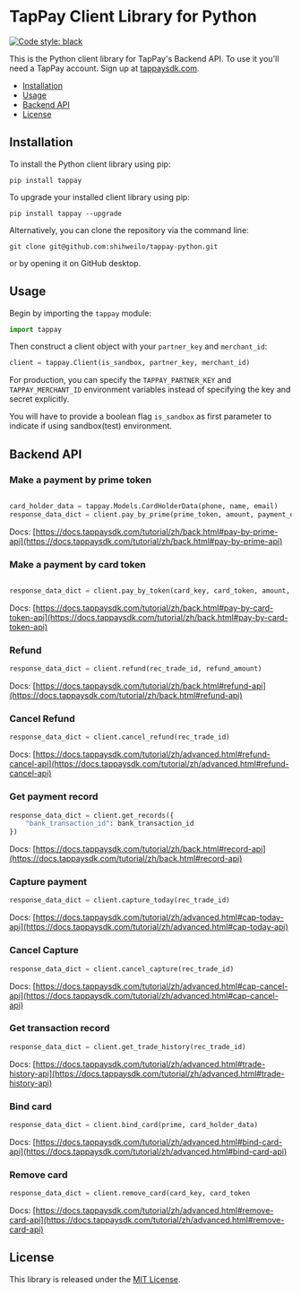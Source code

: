 TapPay Client Library for Python
===============================

[![Code style: black](https://img.shields.io/badge/code%20style-black-000000.svg)](https://github.com/ambv/black)

This is the Python client library for TapPay's Backend API. To use it you'll
need a TapPay account. Sign up at [tappaysdk.com][signup].

* [Installation](#installation)
* [Usage](#usage)
* [Backend API](#backend-api)
* [License](#license)


Installation
------------

To install the Python client library using pip:

    pip install tappay

To upgrade your installed client library using pip:

    pip install tappay --upgrade

Alternatively, you can clone the repository via the command line:

    git clone git@github.com:shihweilo/tappay-python.git

or by opening it on GitHub desktop.


Usage
-----

Begin by importing the `tappay` module:

```python
import tappay
```

Then construct a client object with your `partner_key` and `merchant_id`:

```python
client = tappay.Client(is_sandbox, partner_key, merchant_id)
```

For production, you can specify the `TAPPAY_PARTNER_KEY` and `TAPPAY_MERCHANT_ID`
environment variables instead of specifying the key and secret explicitly.

You will have to provide a boolean flag `is_sandbox` as first parameter 
to indicate if using sandbox(test) environment.


## Backend API

### Make a payment by prime token

```python

card_holder_data = tappay.Models.CardHolderData(phone, name, email)
response_data_dict = client.pay_by_prime(prime_token, amount, payment_details, card_holder_data)
```

Docs: [https://docs.tappaysdk.com/tutorial/zh/back.html#pay-by-prime-api](https://docs.tappaysdk.com/tutorial/zh/back.html#pay-by-prime-api)

### Make a payment by card token

```python

response_data_dict = client.pay_by_token(card_key, card_token, amount, payment_details)
```

Docs: [https://docs.tappaysdk.com/tutorial/zh/back.html#pay-by-card-token-api](https://docs.tappaysdk.com/tutorial/zh/back.html#pay-by-card-token-api)

### Refund

```python
response_data_dict = client.refund(rec_trade_id, refund_amount)
```

Docs: [https://docs.tappaysdk.com/tutorial/zh/back.html#refund-api](https://docs.tappaysdk.com/tutorial/zh/back.html#refund-api)

### Cancel Refund

```python
response_data_dict = client.cancel_refund(rec_trade_id)
```

Docs: [https://docs.tappaysdk.com/tutorial/zh/advanced.html#refund-cancel-api](https://docs.tappaysdk.com/tutorial/zh/advanced.html#refund-cancel-api)

### Get payment record

```python
response_data_dict = client.get_records({
    "bank_transaction_id": bank_transaction_id
})
```

Docs: [https://docs.tappaysdk.com/tutorial/zh/back.html#record-api](https://docs.tappaysdk.com/tutorial/zh/back.html#record-api)

### Capture payment

```python
response_data_dict = client.capture_today(rec_trade_id)
```

Docs: [https://docs.tappaysdk.com/tutorial/zh/advanced.html#cap-today-api](https://docs.tappaysdk.com/tutorial/zh/advanced.html#cap-today-api)

### Cancel Capture

```python
response_data_dict = client.cancel_capture(rec_trade_id)
```

Docs: [https://docs.tappaysdk.com/tutorial/zh/advanced.html#cap-cancel-api](https://docs.tappaysdk.com/tutorial/zh/advanced.html#cap-cancel-api)

### Get transaction record

```python
response_data_dict = client.get_trade_history(rec_trade_id)
```

Docs: [https://docs.tappaysdk.com/tutorial/zh/advanced.html#trade-history-api](https://docs.tappaysdk.com/tutorial/zh/advanced.html#trade-history-api)

### Bind card

```python
response_data_dict = client.bind_card(prime, card_holder_data)
```

Docs: [https://docs.tappaysdk.com/tutorial/zh/advanced.html#bind-card-api](https://docs.tappaysdk.com/tutorial/zh/advanced.html#bind-card-api)

### Remove card

```python
response_data_dict = client.remove_card(card_key, card_token
```

Docs: [https://docs.tappaysdk.com/tutorial/zh/advanced.html#remove-card-api](https://docs.tappaysdk.com/tutorial/zh/advanced.html#remove-card-api)


License
-------

This library is released under the [MIT License][license].

[signup]: https://www.tappaysdk.com
[license]: LICENSE.txt
